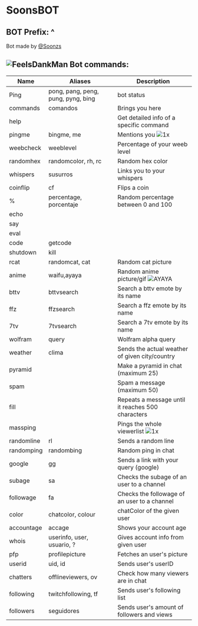 # SoonsBOT
## BOT Prefix: ^
Bot made by [@Soonzs](https://twitch.tv/soonzs)
## ![FeelsDankMan](https://user-images.githubusercontent.com/82965926/139553905-9e2c4d6c-633a-4c10-a1c0-88b156a574cd.png)   Bot commands:
| Name  | Aliases | Description |
| --- | --- | --- | 
| Ping| pong, pang, peng, pung, pyng, bing | bot status |
| commands |comandos | Brings you here |
| help| |Get detailed info of a specific command| 
| pingme |bingme, me | Mentions you ![1x](https://user-images.githubusercontent.com/82965926/141664055-449d463a-4efe-41c5-9ee5-0c0327b580de.gif) |
| weebcheck |weeblevel | Percentage of your weeb level |
| randomhex |randomcolor, rh, rc | Random hex color |
| whispers |susurros | Links you to your whispers |
| coinflip |cf | Flips a coin |
| % |percentage, porcentaje | Random percentage between 0 and 100 |
| echo | | |
| say | | |
| eval | | |
| code |getcode | |
| shutdown | kill | |
| rcat|randomcat, cat |Random cat picture |
| anime |waifu,ayaya | Random anime picture/gif  ![AYAYA](https://user-images.githubusercontent.com/82965926/141663925-d2545ca9-a004-4544-b398-2d9bc97965b3.png) |
| bttv |bttvsearch | Search a bttv emote by its name |
| ffz |ffzsearch | Search a ffz emote by its name |
| 7tv | 7tvsearch | Search a 7tv emote by its name |
| wolfram |query | Wolfram alpha query |
| weather |clima | Sends the actual weather of given city/country |
| pyramid | |Make a pyramid in chat (maximum 25)|
| spam | |Spam a message (maximum 50)|
| fill | | Repeats a message until it reaches 500 characters |
| massping | |Pings the whole viewerlist ![1x](https://user-images.githubusercontent.com/82965926/141663898-622e7d31-934f-42cd-b6d9-2dae74feec64.gif) |
| randomline |rl | Sends a random line |
| randomping |randombing | Random ping in chat |
| google |gg | Sends a link with your query (google) |
| subage |sa | Checks the subage of an user to a channel |
| followage |fa | Checks the followage of an user to a channel |
| color |chatcolor, colour |chatColor of the given user|
| accountage |accage |  Shows your account age |
| whois |userinfo, user, usuario, ? | Gives account info from given user |
| pfp |profilepicture | Fetches an user's picture |
| userid |uid, id | Sends user's userID |
| chatters |offlineviewers, ov | Check how many viewers are in chat | 
| following |twitchfollowing, tf | Sends user's following list |
| followers |seguidores | Sends user's amount of followers and views |
